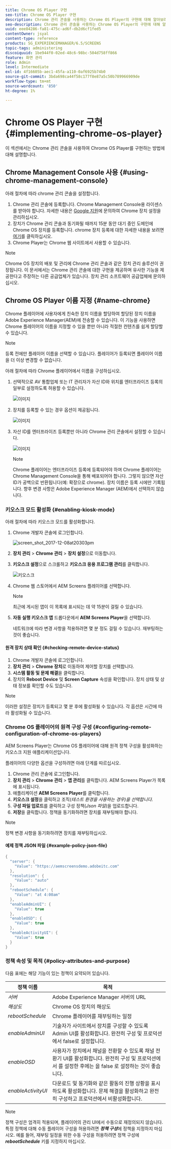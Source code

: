 ```yaml
---
title: Chrome OS Player 구현
seo-title: Chrome OS Player 구현
description: Chrome 관리 콘솔을 사용하는 Chrome OS Player의 구현에 대해 알아보려면 이 페이지를 따르십시오.
seo-description: Chrome 관리 콘솔을 사용하는 Chrome OS Player의 구현에 대해 알아보려면 이 페이지를 따르십시오.
uuid: eee84286-fa81-475c-ad6f-db2d6cf1fed5
contentOwner: jsyal
content-type: reference
products: SG_EXPERIENCEMANAGER/6.5/SCREENS
topic-tags: administering
discoiquuid: 1be944f0-02ed-48c6-98bc-504d758ff866
feature: 화면 관리
role: Admin
level: Intermediate
exl-id: 4f16605b-aec1-45fa-a110-0af6925b74b0
source-git-commit: 3bda698ca44f58c177f8e87a5c50b789966909de
workflow-type: tm+mt
source-wordcount: '850'
ht-degree: 1%

---
```


# Chrome OS Player 구현  {#implementing-chrome-os-player}

이 섹션에서는 Chrome 관리 콘솔을 사용하여 Chrome OS Player를 구현하는 방법에 대해 설명합니다.

## Chrome Management Console 사용 {#using-chrome-management-console}

아래 절차에 따라 chrome 관리 콘솔을 설정합니다.

1. Chrome 관리 콘솔에 등록합니다. Chrome Management Console용 라이센스를 받아야 합니다. 자세한 내용은 [Google 지원](https://support.google.com/chrome/a/answer/1375678?hl=en&amp;ref_topic=2935995)에 문의하여 Chrome 장치 설정을 관리하십시오.
1. 장치가 Chrome 관리 콘솔과 동기화될 때까지 15분 동안 대기 중인 도메인에 Chrome OS 장치를 등록합니다. chrome 장치 등록에 대한 자세한 내용을 보려면 [여기](https://support.google.com/chrome/a/answer/1360534?hl=en)를 클릭하십시오.
1. Chrome Player는 Chrome 웹 사이트에서 사용할 수 있습니다.

>[!NOTE]
>
>Chrome OS 장치의 배포 및 관리에 Chrome 관리 콘솔과 같은 장치 관리 솔루션이 권장됩니다. 이 문서에서는 Chrome 관리 콘솔에 대한 구현을 제공하며 유사한 기능을 제공한다고 주장하는 다른 공급업체가 있습니다. 장치 관리 소프트웨어 공급업체에 문의하십시오.

## Chrome OS Player 이름 지정 {#name-chrome}

Chrome 플레이어에 사용자에게 친숙한 장치 이름을 할당하여 할당된 장치 이름을 Adobe Experience Manager(AEM)에 전송할 수 있습니다. 이 기능을 사용하면 Chrome 플레이어의 이름을 지정할 수 있을 뿐만 아니라 적절한 컨텐츠를 쉽게 할당할 수 있습니다.

>[!NOTE]
>등록 전에만 플레이어 이름을 선택할 수 있습니다. 플레이어가 등록되면 플레이어 이름을 더 이상 변경할 수 없습니다.

아래 절차에 따라 Chrome 플레이어에서 이름을 구성하십시오.

1. 선택적으로 AV 통합업체 또는 IT 관리자가 자산 ID와 위치를 엔터프라이즈 등록의 일부로 설정하도록 허용할 수 있습니다.

   ![이미지](/help/user-guide/assets/chrome-device/chrome1.png)

1. 장치를 등록할 수 있는 경우 옵션이 제공됩니다.

   ![이미지](/help/user-guide/assets/chrome-device/chrome2.jpg)

1. 자산 ID를 엔터프라이즈 등록뿐만 아니라 Chrome 관리 콘솔에서 설정할 수 있습니다.

   ![이미지](/help/user-guide/assets/chrome-device/chrome3.png)

   >[!NOTE]
   >Chrome 플레이어는 엔터프라이즈 등록에 등록되어야 하며 Chrome 플레이어는 Chrome Management Console을 통해 배포되어야 합니다. 그렇지 않으면 자산 ID가 공백으로 반환됩니다(예: 확장으로 chrome). 장치 이름은 등록 시에만 기록됩니다. 향후 변경 사항은 Adobe Experience Manager (AEM)에서 선택하지 않습니다.

### 키오스크 모드 활성화 {#enabling-kiosk-mode}

아래 절차에 따라 키오스크 모드를 활성화합니다.

1. Chrome 개발자 콘솔에 로그인합니다.

   ![screen_shot_2017-12-08at20303pm](assets/screen_shot_2017-12-08at20303pm.png)

1. **장치 관리** > **Chrome 관리** > **장치 설정**&#x200B;으로 이동합니다.
1. **키오스크 설정**&#x200B;으로 스크롤하고 **키오스크 응용 프로그램 관리**&#x200B;를 클릭합니다.

   ![키오스크](assets/kiosk.png)

1. Chrome 웹 스토어에서 AEM Screens 플레이어를 선택합니다.

   >[!NOTE]
   >
   >최근에 게시된 앱이 이 목록에 표시되는 데 약 15분이 걸릴 수 있습니다.

1. **자동 실행 키오스크 앱** 드롭다운에서 **AEM Screens Player**&#x200B;을 선택합니다.

   네트워크에 따라 변경 사항을 적용하려면 몇 분 정도 걸릴 수 있습니다. 재부팅하는 것이 좋습니다.

#### 원격 장치 상태 확인 {#checking-remote-device-status}

1. Chrome 개발자 콘솔에 로그인합니다.
1. **장치 관리** > **Chrome 장치**&#x200B;로 이동하여 제어할 장치를 선택합니다.
1. **시스템 활동 및 문제 해결**&#x200B;을 클릭합니다.
1. 장치의 **Reboot Device** 및 **Screen Capture** 속성을 확인합니다. 장치 상태 및 상태 정보를 확인할 수도 있습니다.

>[!NOTE]
>
>이러한 설정은 장치가 등록되고 몇 분 후에 활성화될 수 있습니다. 각 옵션은 시간에 따라 활성화될 수 있습니다.

### Chrome OS 플레이어의 원격 구성 구성 {#configuring-remote-configuration-of-chrome-os-players}

AEM Screens Player는 Chrome OS 플레이어에 대해 원격 정책 구성을 활성화하는 키오스크 지원 애플리케이션입니다.

플레이어의 다양한 옵션을 구성하려면 아래 단계를 따르십시오.

1. Chrome 관리 콘솔에 로그인합니다.
1. **장치 관리** > **Chrome 관리** > **앱 관리**&#x200B;를 클릭합니다. AEM Screens Player가 목록에 표시됩니다.
1. 애플리케이션 **AEM Screens Player**&#x200B;를 클릭합니다.
1. **키오스크 설정**&#x200B;을 클릭하고 조직(*테스트 환경을 사용하는 경우)을 선택합니다.*
1. **구성 파일 업로드**&#x200B;를 클릭하고 구성 정책(*Json 파일*)을 업로드합니다.
1. **저장**&#x200B;을 클릭합니다. 정책을 동기화하려면 장치를 재부팅해야 합니다.

>[!NOTE]
>
>정책 변경 사항을 동기화하려면 장치를 재부팅하십시오.

#### 예제 정책 JSON 파일 {#example-policy-json-file}

```java
{
  "server": {
    "Value": "https://aemscreensdemo.adobeitc.com"
  },
  "resolution": {
    "Value": "auto"
  },
  "rebootSchedule": {
    "Value": "at 4:00am"
  },
  "enableAdminUI": {
    "Value": true
  },
  "enableOSD": {
    "Value": true
  },
  "enableActivityUI": {
    "Value": true
  }
}
```

### 정책 속성 및 목적 {#policy-attributes-and-purpose}

다음 표에는 해당 기능이 있는 정책이 요약되어 있습니다.

| **정책 이름** | **목적** |
|---|---|
| *서버* | Adobe Experience Manager 서버의 URL |
| *해상도* | Chrome OS 장치의 해상도 |
| *rebootSchedule* | Chrome 플레이어를 재부팅하는 일정 |
| *enableAdminUI* | 기술자가 사이트에서 장치를 구성할 수 있도록 Admin UI를 활성화합니다. 완전히 구성 및 프로덕션에서 false로 설정합니다. |
| *enableOSD* | 사용자가 장치에서 채널을 전환할 수 있도록 채널 전환기 UI를 활성화합니다. 완전히 구성 및 프로덕션에서 를 설정한 후에는 을 false 로 설정하는 것이 좋습니다. |
| *enableActivityUI* | 다운로드 및 동기화와 같은 활동의 진행 상황을 표시하도록 활성화합니다. 문제 해결을 활성화하고 완전히 구성하고 프로덕션에서 비활성화합니다. |

>[!NOTE]
>
>정책 구성은 엄격히 적용되며, 플레이어의 관리 UI에서 수동으로 재정의되지 않습니다. 특정 정책에 대해 수동 플레이어 구성을 허용하려면 ***정책 구성***&#x200B;에 정책을 지정하지 마십시오. 예를 들어, 재부팅 일정을 위한 수동 구성을 허용하려면 정책 구성에 ***rebootSchedule*** 키를 지정하지 마십시오.
